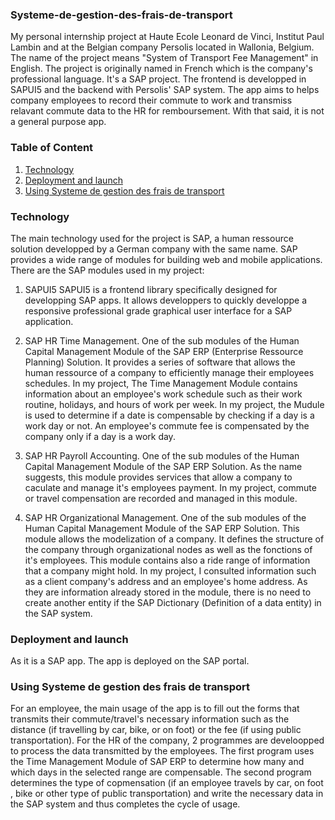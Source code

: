 ### Systeme-de-gestion-des-frais-de-transport
My personal internship project at Haute Ecole Leonard de Vinci, Institut Paul Lambin and at the Belgian company Persolis located in Wallonia, Belgium. The name of the project means "System of Transport Fee Management" in English. The project is originally named in French which is the company's professional language. It's a SAP project. The frontend is developped in SAPUI5 and the backend with Persolis' SAP system. The app aims to helps company employees to record their commute to work and transmiss relavant commute data to the HR for remboursement. With that said, it is not a general purpose app. 

### Table of Content
1. [Technology](#Technology)
2. [Deployment and launch](#Deployment-and-launch)
3. [Using Systeme de gestion des frais de transport](#Using-Systeme-de-gestion-des-frais-de-transport)

### Technology
The main technology used for the project is SAP, a human ressource solution developped by a German company with the same name. SAP provides a wide range of modules for building web and mobile applications. There are the SAP modules used in my project: 

1. SAPUI5
SAPUI5 is a frontend library specifically designed for developping SAP apps. It allows developpers to quickly developpe a responsive professional grade graphical user interface for a SAP application.

2. SAP HR Time Management.
One of the sub modules of the Human Capital Management Module of the SAP ERP (Enterprise Ressource Planning) Solution. It provides a series of software that allows the human ressource of a company to efficiently manage their employees schedules. In my project, The Time Management Module contains information about an employee's work schedule such as their work routine, holidays, and hours of work per week. In my project, the Mudule is used to determine if a date is compensable by checking if a day is a work day or not. An employee's commute fee is compensated by the company only if a day is a work day. 

3. SAP HR Payroll Accounting.
One of the sub modules of the Human Capital Management Module of the SAP ERP Solution. As the name suggests, this module provides services that allow a company to caculate and manage it's employees payment. In my project, commute or travel compensation are recorded and managed in this module. 

4. SAP HR Organizational Management.
One of the sub modules of the Human Capital Management Module of the SAP ERP Solution. This module allows the modelization of a company. It defines the structure of the company through organizational nodes as well as the fonctions of it's employees. This module contains also a ride range of information that a company might hold. In my project, I consulted information such as a client company's address and an employee's home address. As they are information already stored in the module, there is no need to create another entity if the SAP Dictionary (Definition of a data entity) in the SAP system.

### Deployment and launch
As it is a SAP app. The app is deployed on the SAP portal. 

### Using Systeme de gestion des frais de transport
For an employee, the main usage of the app is to fill out the forms that transmits their commute/travel's necessary information such as the distance (if travelling by car, bike, or on foot) or the fee (if using public transportation).
For the HR of the company, 2 programmes are develoopped to process the data transmitted by the employees. The first program uses the Time Management Module of SAP ERP to determine how many and which days in the selected range are compensable. The second program determines the type of copmensation (if an employee travels by car, on foot , bike or other type of public transportation) and write the necessary data in the SAP system and thus completes the cycle of usage.




